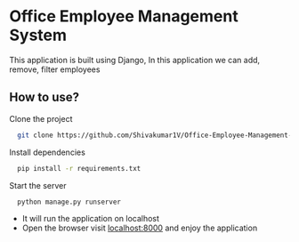 
# Office Employee Management System

This application is built using Django, In this application we can add, remove, filter employees 

## How to use?

Clone the project

```bash
  git clone https://github.com/Shivakumar1V/Office-Employee-Management-System-using-Django
```

Install dependencies

```bash
  pip install -r requirements.txt
```

Start the server

```bash
  python manage.py runserver
```
- It will run the application on localhost
- Open the browser visit [localhost:8000](http://localhost:8000) and enjoy the application
